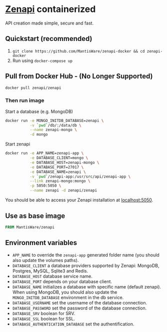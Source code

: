 # [Zenapi](https://github.com/MantisWare/zenapi) containerized

API creation made simple, secure and fast.

## Quickstart (recommended)

1. `git clone https://github.com/MantisWare/zenapi-docker && cd zenapi-docker`
2. Run using `docker-compose up`

## Pull from Docker Hub - (No Longer Supported)

```bash
docker pull zenapi/zenapi
```

### Then run image

Start a database (e.g. MongoDB)

```bash
docker run -e MONGO_INITDB_DATABASE=zenapi \
           -v `pwd`/db/:/data/db \
           --name zenapi-mongo \
           -d mongo
```

Start zenapi

```bash
docker run -e APP_NAME=zenapi-app \
           -e DATABASE_CLIENT=mongo \
           -e DATABASE_HOST=zenapi-mongo \
           -e DATABASE_PORT=27017 \
           -e DATABASE_NAME=zenapi \
           -v `pwd`/zenapi-app:/usr/src/api/zenapi-app \
           --link zenapi-mongo:mongo \
           -p 5050:5050 \
           --name zenapi -d zenapi/zenapi
```

You should be able to access your Zenapi installation at [localhost:5050](http://localhost:5050).

## Use as base image

```Dockerfile
FROM MantisWare/zenapi
```

## Environment variables

- `APP_NAME` to override the `zenapi-app` generated folder name (you should also update the volumes paths).
- `DATABASE_CLIENT` a database providers supported by Zenapi: MongoDB, Postgres, MySQL, Sqlite3 and Redis.
- `DATABASE_HOST` database service name.
- `DATABASE_PORT` depends on your database client.
- `DATABASE_NAME` initializes a database with specific name (default zenapi). When using MongoDB, you should also update the `MONGO_INITDB_DATABASE` environment in the db service.
- `DATABASE_USERNAME` set the username of the database connection.
- `DATABASE_PASSWORD` set the password of the database connection.
- `DATABASE_SRV` boolean for SRV.
- `DATABASE_SSL` boolean for SSL.
- `DATABASE_AUTHENTICATION_DATABASE` set the authentification.
